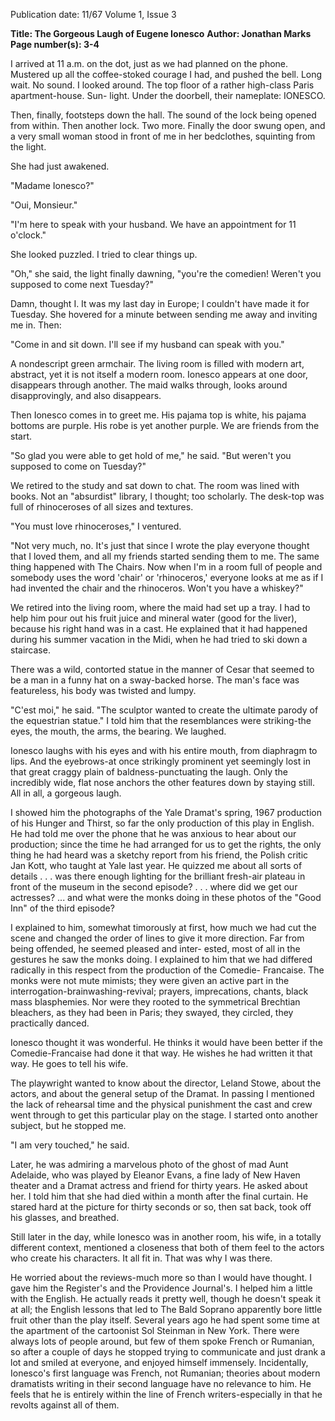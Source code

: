 Publication date: 11/67
Volume 1, Issue 3

**Title: The Gorgeous Laugh of Eugene Ionesco**
**Author: Jonathan Marks**
**Page number(s): 3-4**

I arrived at 11 a.m. on the dot, just as we 
had planned on the phone. Mustered up 
all the coffee-stoked courage I had, and 
pushed the bell. Long wait. No sound. I 
looked around. The top floor of a rather 
high-class Paris apartment-house. Sun-
light. Under the doorbell, their nameplate: 
IONESCO. 

Then, finally, footsteps down the hall. 
The sound of the lock being opened from 
within. Then another lock. Two more. 
Finally the door swung open, and a very 
small woman stood in front of me in her 
bedclothes, squinting from the light. 

She had just awakened. 

"Madame Ionesco?" 

"Oui, Monsieur." 

"I'm here to speak with your husband. 
We have an appointment for 11 o'clock." 

She looked puzzled. I tried to clear 
things up. 

"Oh," she said, the light finally dawning, 
"you're the comedien! Weren't you 
supposed to come next Tuesday?" 

Damn, thought I. It was my last day in 
Europe; I couldn't have made it for 
Tuesday. She hovered for a minute 
between sending me away and inviting me 
in. Then: 

"Come in and sit down. I'll see if my 
husband can speak with you." 

A nondescript green armchair. The 
living room is filled with modern art, 
abstract, yet it is not itself a modern room. 
Ionesco appears at one door, disappears 
through another. The maid walks through, 
looks around disapprovingly, and also 
disappears. 

Then Ionesco comes in to greet me. 
His pajama top is white, his pajama 
bottoms are purple. His robe is yet 
another purple. We are friends from the 
start. 

"So glad you were able to get hold of 
me," he said. "But weren't you supposed 
to come on Tuesday?" 

We retired to the study and sat down to 
chat. The room was lined with books. 
Not an "absurdist" library, I thought; too 
scholarly. The desk-top was full of 
rhinoceroses of all sizes and textures. 

"You must love rhinoceroses," I 
ventured. 

"Not very much, no. It's just that since 
I wrote the play everyone thought that 
I loved them, and all my friends started 
sending them to me. The same thing 
happened with The Chairs. Now when 
I'm in a room full of people and somebody 
uses the word 'chair' or 'rhinoceros,' 
everyone looks at me as if I had invented 
the chair and the rhinoceros. Won't you 
have a whiskey?" 

We retired into the living room, 
where the maid had set up a tray. I had 
to help him pour out his fruit juice and 
mineral water (good for the liver), 
because his right hand was in a cast. He 
explained that it had happened during his 
summer vacation in the Midi, when he 
had tried to ski down a staircase. 

There was a wild, contorted statue in 
the manner of Cesar that seemed to be a 
man in a funny hat on a sway-backed 
horse. The man's face was featureless, his 
body was twisted and lumpy. 

"C'est moi," he said. "The sculptor 
wanted to create the ultimate parody of 
the equestrian statue." I told him that 
the resemblances were striking-the eyes, 
the mouth, the arms, the bearing. We 
laughed. 

Ionesco laughs with his eyes and with 
his entire mouth, from diaphragm to lips. 
And the eyebrows-at once strikingly 
prominent yet seemingly lost in that great 
craggy plain of baldness-punctuating 
the laugh. Only the incredibly wide, flat 
nose anchors the other features down by 
staying still. All in all, a gorgeous laugh. 

I showed him the photographs of the 
Yale Dramat's spring, 1967 production of 
his Hunger and Thirst, so far the only 
production of this play in English. He 
had told me over the phone that he was 
anxious to hear about our production; 
since the time he had arranged for us to 
get the rights, the only thing he had heard 
was a sketchy report from his friend, the 
Polish critic Jan Kott, who taught at 
Yale last year. He quizzed me about all 
sorts of details . . . was there enough 
lighting for the brilliant fresh-air plateau 
in front of the museum in the second 
episode? . . . where did we get our 
actresses? ... and what were the monks 
doing in these photos of the "Good Inn" 
of the third episode? 

I explained to him, somewhat 
timorously at first, how much we had cut 
the scene and changed the order of lines 
to give it more direction. Far from being 
offended, he seemed pleased and inter-
ested, most of all in the gestures he saw 
the monks doing. I explained to him that 
we had differed radically in this respect 
from the production of the Comedie-
Francaise. The monks were not mute 
mimists; they were given an active part 
in the interrogation-brainwashing-revival; 
prayers, imprecations, chants, black 
mass blasphemies. Nor were they rooted 
to the symmetrical Brechtian bleachers, 
as they had been in Paris; they swayed, 
they circled, they practically danced. 

Ionesco thought it was wonderful. He 
thinks it would have been better if the 
Comedie-Francaise had done it that way. 
He wishes he had written it that way. 
He goes to tell his wife. 

The playwright wanted to know about 
the director, Leland Stowe, about the 
actors, and about the general setup of the 
Dramat. In passing I mentioned the lack 
of rehearsal time and the physical 
punishment the cast and crew went 
through to get this particular play on the 
stage. I started onto another subject, but 
he stopped me. 

"I am very touched," he said. 

Later, he was admiring a marvelous 
photo of the ghost of mad Aunt Adelaide, 
who was played by Eleanor Evans, a fine 
lady of New Haven theater and a Dramat 
actress and friend for thirty years. He 
asked about her. I told him that she had 
died within a month after the final curtain. 
He stared hard at the picture for thirty 
seconds or so, then sat back, took off his 
glasses, and breathed. 

Still later in the day, while Ionesco was 
in another room, his wife, in a totally 
different context, mentioned a closeness 
that both of them feel to the actors who 
create his characters. It all fit in. That was 
why I was there. 

He worried about the reviews-much 
more so than I would have thought. I gave 
him the Register's and the Providence 
Journal's. I helped him a little with the 
English. He actually reads it pretty well, 
though he doesn't speak it at all; the 
English lessons that led to The Bald 
Soprano apparently bore little fruit other 
than the play itself. Several years ago 
he had spent some time at the apartment 
of the cartoonist Sol Steinman in New 
York. There were always lots of people 
around, but few of them spoke French or 
Rumanian, so after a couple of days he 
stopped trying to communicate and just 
drank a lot and smiled at everyone, and 
enjoyed himself immensely. Incidentally, 
Ionesco's first language was French, not 
Rumanian; theories about modern 
dramatists writing in their second 
language have no relevance to him. He 
feels that he is entirely within the line of 
French writers-especially in that he 
revolts against all of them.
